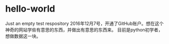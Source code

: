 # hello-world
Just an empty test respository
 2016年12月7号，开通了GitHub账户。想在这个神奇的网站学些有意思的东西，并做出有意思的东西来。
 目前是python初学者，想做数据这一块。
